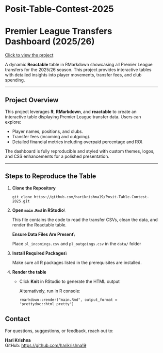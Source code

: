 # Posit-Table-Contest-2025

# Premier League Transfers Dashboard (2025/26)

[Click to view the project](https://rpubs.com/hari_k/PL_Transfers)

A dynamic **Reactable** table in RMarkdown showcasing all Premier League transfers for the 2025/26 season. This project provides interactive tables with detailed insights into player movements, transfer fees, and club spending.

------------------------------------------------------------------------

## Project Overview

This project leverages **R**, **RMarkdown**, and **reactable** to create an interactive table displaying Premier League transfer data. Users can explore:

-   Player names, positions, and clubs.
-   Transfer fees (incoming and outgoing).
-   Detailed financial metrics including overpaid percentage and ROI.

The dashboard is fully reproducible and styled with custom themes, logos, and CSS enhancements for a polished presentation.

------------------------------------------------------------------------

## Steps to Reproduce the Table

1.  **Clone the Repository**

    ```         
    git clone https://github.com/harikrishna19/Posit-Table-Contest-2025.git
    ```

2.  **Open `main.Rmd` in RStudio**\

    This file contains the code to read the transfer CSVs, clean the data, and render the Reactable table.

    **Ensure Data Files Are Present**\

    Place `pl_incomings.csv` and `pl_outgoings.csv` in the `data/` folder

3.  **Install Required Packages**\

    Make sure all R packages listed in the prerequisites are installed.

4.  **Render the table**

    -   Click **Knit** in RStudio to generate the HTML output

        Alternatively, run in R console:

        ```         
        rmarkdown::render("main.Rmd", output_format = "prettydoc::html_pretty")
        ```

## Contact

For questions, suggestions, or feedback, reach out to:

**Hari Krishna**\
GitHub: <https://github.com/harikrishna19>
